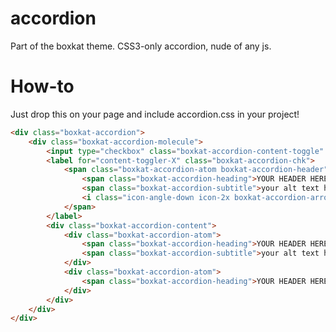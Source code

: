 accordion
=========

Part of the boxkat theme.
CSS3-only accordion, nude of any js.

How-to
======

Just drop this on your page and include accordion.css in your project!

```html
<div class="boxkat-accordion">
	<div class="boxkat-accordion-molecule">
		<input type="checkbox" class="boxkat-accordion-content-toggle" id="content-toggler-X" />
		<label for="content-toggler-X" class="boxkat-accordion-chk">
			<span class="boxkat-accordion-atom boxkat-accordion-header">
				<span class="boxkat-accordion-heading">YOUR HEADER HERE</span>
				<span class="boxkat-accordion-subtitle">your alt text here</span>
				<i class="icon-angle-down icon-2x boxkat-accordion-arrow"></i>
			</span>
		</label>
		<div class="boxkat-accordion-content">
			<div class="boxkat-accordion-atom">
				<span class="boxkat-accordion-heading">YOUR HEADER HERE</span>
				<span class="boxkat-accordion-subtitle">your alt text here</span>
			</div>
			<div class="boxkat-accordion-atom">
				<span class="boxkat-accordion-heading">YOUR HEADER HERE</span>
			</div>
		</div>
	</div>
</div>
```
